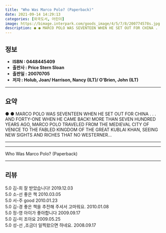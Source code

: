 ```yaml
---
title: "Who Was Marco Polo? (Paperback)"
date: 2021-09-14 14:29:13
categories: [외국도서, 어린이]
image: https://bimage.interpark.com/goods_image/4/5/7/8/200774578s.jpg
description: ● ● MARCO POLO WAS SEVENTEEN WHEN HE SET OUT FOR CHINA . . . AND FORTY-ONE WHEN HE CAME BACK! MORE THAN SEVEN HUNDRED YEARS AGO, MARCO POLO TRAVELED FROM THE
---
```


## **정보**

- **ISBN : 0448445409**
- **출판사 : Price Stern Sloan**
- **출판일 : 20070705**
- **저자 : Holub, Joan/ Harrison, Nancy (ILT)/ O'Brien, John (ILT)**

------



## **요약**

●  ●  MARCO POLO WAS SEVENTEEN WHEN HE SET OUT FOR CHINA . . . AND FORTY-ONE WHEN HE CAME BACK! MORE THAN SEVEN HUNDRED YEARS AGO, MARCO POLO TRAVELED FROM THE MEDIEVAL CITY OF VENICE TO THE FABLED KINGDOM OF THE GREAT KUBLAI KHAN, SEEING NEW SIGHTS AND RICHES THAT NO WESTERNER... 

------



------


Who Was Marco Polo? (Paperback) 

------


## **리뷰** 

5.0 김-희 잘 받았습니다! 2019.12.03 <br/>5.0 소-선 좋은 책 2010.03.05 <br/>5.0 서-주 good 2010.01.23 <br/>5.0 김-경 좋은 책을 추전해 주셔서 고마워요. 2010.01.08 <br/>5.0 정-영 아이가 좋아합니다 2009.09.17 <br/>5.0 김-미 조아요 2009.05.25 <br/>5.0 성-선 ,조금더 일찍왔으면 하네요. 2008.09.17 <br/>